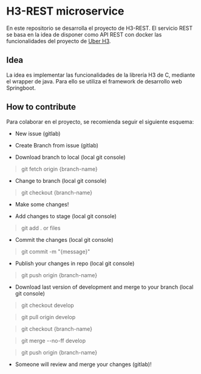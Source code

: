 # H3-REST microservice
En este repositorio se desarrolla el proyecto de H3-REST.
El servicio REST se basa en la idea de disponer como API REST con docker las funcionalidades del proyecto de [Uber H3](https://uber.github.io/h3/#/).

## Idea
La idea es implementar las funcionalidades de la librería H3 de C, mediante el wrapper de java. Para ello se utiliza el framework de desarrollo web Springboot.


## How to contribute
Para colaborar en el proyecto, se recomienda seguir el siguiente esquema:

-  New issue (gitlab)

- Create Branch from issue (gitlab)

- Download branch to local (local git console)

>git fetch origin {branch-name}

- Change to branch (local git console)

>git checkout {branch-name}

- Make some changes!

- Add changes to stage (local git console)

>git add . or files

- Commit the changes (local git console)

>git commit -m "{message}"

- Publish your changes in repo (local git console)

>git push origin {branch-name}

- Download last version of development and merge to your branch (local git console)

>git checkout develop

>git pull origin develop

>git checkout {branch-name}

>git merge --no-ff develop

>git push origin {branch-name}

- Someone will review and merge your changes (gitlab)!
